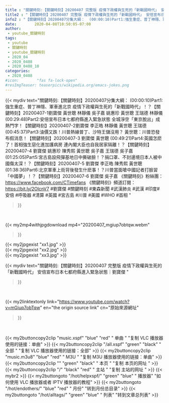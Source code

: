 ```yaml
---
title : "關鍵時刻:【關鍵時刻】20200407 完整版 疫情下政權與生死的「新戰國時代」 安倍宣布日本七都府縣進入緊急狀態｜劉寶傑 "
title2 : "【關鍵時刻】20200407 完整版 疫情下政權與生死的「新戰國時代」 安倍宣布日本七都府縣進入緊急狀態｜劉寶傑 "
info2 : "【關鍵時刻】20200407分集大綱：  (00:00:10)Part1:強生重症、普丁神隱、軍車進北京 疫情下政權與生死的「新戰國時代」！？【關鍵時刻】20200407-1劉寶傑 黃世聰 林靜儀 吳子嘉 姚惠珍 黃世聰 王瑞德 林靜儀  (00:29:48)Part2:安倍宣布日本七都府縣進入緊急狀態 全城淨空「東京脫出」成熱門字！【關鍵時刻】20200407-2劉寶傑 李正皓 林靜儀 黃世聰 王瑞德  (00:45:37)Part3:油價又跌！川普熱線普丁、沙特王儲沒用？ 黃世聰：川普恐發布假消息！【關鍵時刻】20200407-3 劉寶傑 黃世聰  (00:49:21)Part4:英國怎麽了！首相強生惡化進加護病房 連內閣大臣也自我居家隔離！？【關鍵時刻】20200407-4 劉寶傑 姚惠珍 陳秀熙 黃世聰 吳子嘉 王瑞德 吳子嘉  (01:25:05)Part5:宮古島設飛彈基地日中撕破臉！？捐口罩、不封邊境日本人被中國傷太深！？【關鍵時刻】20200407-5 劉寶傑 李正皓 陳秀熙 黃世聰  (01:38:36)Part6:北京軍車上街背後發生什麽事！？川普當面嗆中國記者打臉習「中國夢」！？【關鍵時刻】20200407-6 劉寶傑 吳子嘉  《關鍵時刻》粉絲團：https://www.facebook.com/CTimefans 《關鍵時刻》頻道訂閱：https://bit.ly/2OlcnV7  #劉寶傑 #關鍵時刻 #東森新聞 #武漢肺炎 #武漢 #印度#安倍 #呼吸器 #清算 #英國 #宮古島 #川普 #美國 #WHO #首相 "
date:        2020-04-08T10:50:05-07:00
author:
 - youtube_關鍵時刻
tags:
 - youtube
 - 關鍵時刻
 - youtube_關鍵時刻
 - 2020_04
 - 2020_0408
 - 2020_0408_10
categories:
 - 2020_0408
#icon:        "fas fa-lock-open"
#resImgTeaser: teaserpics/wikipedia.org/emacs-jokes.png
---
```


{{< mydiv text="關鍵時刻:【關鍵時刻】20200407分集大綱：  (00:00:10)Part1:強生重症、普丁神隱、軍車進北京 疫情下政權與生死的「新戰國時代」！？【關鍵時刻】20200407-1劉寶傑 黃世聰 林靜儀 吳子嘉 姚惠珍 黃世聰 王瑞德 林靜儀  (00:29:48)Part2:安倍宣布日本七都府縣進入緊急狀態 全城淨空「東京脫出」成熱門字！【關鍵時刻】20200407-2劉寶傑 李正皓 林靜儀 黃世聰 王瑞德  (00:45:37)Part3:油價又跌！川普熱線普丁、沙特王儲沒用？ 黃世聰：川普恐發布假消息！【關鍵時刻】20200407-3 劉寶傑 黃世聰  (00:49:21)Part4:英國怎麽了！首相強生惡化進加護病房 連內閣大臣也自我居家隔離！？【關鍵時刻】20200407-4 劉寶傑 姚惠珍 陳秀熙 黃世聰 吳子嘉 王瑞德 吳子嘉  (01:25:05)Part5:宮古島設飛彈基地日中撕破臉！？捐口罩、不封邊境日本人被中國傷太深！？【關鍵時刻】20200407-5 劉寶傑 李正皓 陳秀熙 黃世聰  (01:38:36)Part6:北京軍車上街背後發生什麽事！？川普當面嗆中國記者打臉習「中國夢」！？【關鍵時刻】20200407-6 劉寶傑 吳子嘉  《關鍵時刻》粉絲團：https://www.facebook.com/CTimefans 《關鍵時刻》頻道訂閱：https://bit.ly/2OlcnV7  #劉寶傑 #關鍵時刻 #東森新聞 #武漢肺炎 #武漢 #印度#安倍 #呼吸器 #清算 #英國 #宮古島 #川普 #美國 #WHO #首相 "
>}}
<br>


{{< my2mp4withjpgdownload mp4="20200407_mgiup7obtqw.webm"
>}}

{{< my2jpgexist "xx1.jpg" >}}<br>
{{< my2jpgexist "xx2.jpg" >}}<br>
{{< my2jpgexist "xx3.jpg" >}}<br>



{{< mydiv text="關鍵時刻:【關鍵時刻】20200407 完整版 疫情下政權與生死的「新戰國時代」 安倍宣布日本七都府縣進入緊急狀態｜劉寶傑 "
>}}
<br>

{{< my2linktextonly link="https://www.youtube.com/watch?v=mGiup7obTqw"
en="the origin source link" cn="原始來源網址"
>}}


<br>

{{< my2buttoncopy2clip "music.xspf"        "blue"   "red"    " 单曲 "  "复制 VLC 播放器使用的链接：单曲" >}} {{< my2buttoncopy2clip "/all.xspf"         "green"  "black"  " 全部 "  "复制 VLC 播放器使用的链接：全部" >}} {{< my2buttoncopy2clip "music.m3u8"        "blue"   "red"    " M3U  "    "复制 M3U 播放器使用的链接：单曲" >}} {{< my2buttoncopy2clip ""                  "green"  "black"  " 本页 "    "复制 本页的网址 " >}} {{< my2buttoncopy2clip "/"                 "black"  "red"    " 主站 "    "复制 主站的网址 " >}} {{< mybr2 >}} {{< my2buttongoto      "/hot/helpxspf/"    "green"  "blue"   " 播放器" "如何使用 VLC 播放器或者 IPTV 播放器的教程" >}} {{< my2buttongoto      "/hot/endothers/"   "blue"   "red"    " 月份"   "转到月份总目录" >}} {{< my2buttongoto      "/hot/alltags/"     "green"  "blue"   " 列表"   "转到文章总列表" >}} 
